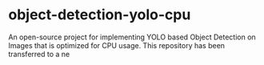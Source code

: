 # object-detection-yolo-cpu 
An open-source project for implementing YOLO based Object Detection on Images that is optimized for CPU usage. This repository has been transferred to a ne